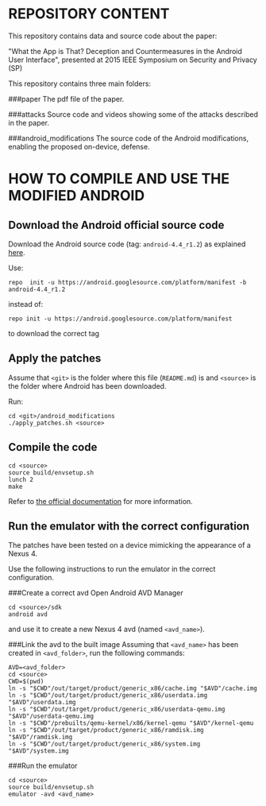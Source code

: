 # REPOSITORY CONTENT #

This repository contains data and source code about the paper:

"What the App is That? Deception and Countermeasures in the Android User Interface",
presented at 2015 IEEE Symposium on Security and Privacy (SP)

This repository contains three main folders:

###paper
The pdf file of the paper.

###attacks
Source code and videos showing some of the attacks described in the paper.

###android_modifications
The source code of the Android modifications, enabling the proposed on-device, defense.

# HOW TO COMPILE AND USE THE MODIFIED ANDROID #


## Download the Android official source code
Download the Android source code (tag: `android-4.4_r1.2`) as explained [here](https://source.android.com/source/downloading.html).

Use:
```
repo  init -u https://android.googlesource.com/platform/manifest -b android-4.4_r1.2
```
instead of:
```
repo init -u https://android.googlesource.com/platform/manifest
```
to download the correct tag


## Apply the patches
Assume that `<git>` is the folder where this file (`README.md`) is and `<source>` is the folder where Android has been downloaded.

Run:
```
cd <git>/android_modifications
./apply_patches.sh <source>
```


## Compile the code
```
cd <source>
source build/envsetup.sh
lunch 2
make
```
Refer to [the official documentation](https://source.android.com/source/building-running.html) for more information.


## Run the emulator with the correct configuration

The patches have been tested on a device mimicking the appearance of a Nexus 4.

Use the following instructions to run the emulator in the correct configuration.

###Create a correct avd
Open Android AVD Manager 
```
cd <source>/sdk
android avd
``` 
and use it to create a new Nexus 4 avd (named `<avd_name>`).

###Link the avd to the built image
Assuming that `<avd_name>` has been created in `<avd_folder>`, run the following commands:
```
AVD=<avd_folder>
cd <source>
CWD=$(pwd)
ln -s "$CWD"/out/target/product/generic_x86/cache.img "$AVD"/cache.img
ln -s "$CWD"/out/target/product/generic_x86/userdata.img "$AVD"/userdata.img
ln -s "$CWD"/out/target/product/generic_x86/userdata-qemu.img "$AVD"/userdata-qemu.img
ln -s "$CWD"/prebuilts/qemu-kernel/x86/kernel-qemu "$AVD"/kernel-qemu
ln -s "$CWD"/out/target/product/generic_x86/ramdisk.img "$AVD"/ramdisk.img
ln -s "$CWD"/out/target/product/generic_x86/system.img "$AVD"/system.img
```

###Run the emulator
```
cd <source>
source build/envsetup.sh
emulator -avd <avd_name>
```

